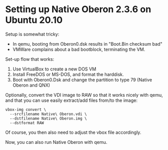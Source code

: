 Setting up Native Oberon 2.3.6 on Ubuntu 20.10
==============================================

Setup is somewhat tricky:
- In qemu, booting from Oberon0.dsk results in "Boot.Bin checksum bad"
- VMWare complains about a bad bootblock, terminating the VM.

Set-up flow that works:

1) Use VirtualBox to create a new DOS VM
2) Install FreeDOS or MS-DOS, and format the harddisk.
3) Boot with Oberon0.Dsk and change the  partition to type 79 (Native Oberon
   and QNX)

Optionally, convert the VDI image to RAW so that it works nicely with qemu,
and that you can use easily extract/add files from/to the image:

```
vbox-img convert \
  --srcfilename Native\ Oberon.vdi \
  --dstfilename Native\ Oberon.img \
  --dstformat RAW
```

Of course, you then also need to adjust the vbox file accordingly.

Now, you can also run Native Oberon with qemu.
